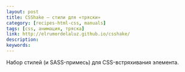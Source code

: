 ```yaml
---
layout: post
title: CSShake — стили для «тряски»
category: [recipes-html-css, manuals]
tags: [css, анимация, тряска]
link: http://elrumordelaluz.github.io/csshake/
description:
keywords:
---
```


<p>Набор стилей (и SASS-примесь) для CSS-встряхивания элемента.</p>
